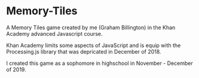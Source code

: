 # Memory-Tiles
A Memory Tiles game created by me (Graham Billington) in the Khan Academy advanced Javascript course.

Khan Academy limits some aspects of JavaScript and is equip with the Processing.js library that was depricated in December of 2018.

I created this game as a sophomore in highschool in November - December of 2019.
